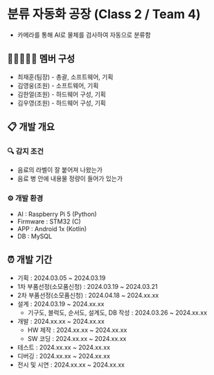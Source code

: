 # 분류 자동화 공장 (Class 2 / Team 4)
- 카메라를 통해 AI로 물체를 검사하여 자동으로 분류함
## 👨🏻‍🤝‍👨🏻 멤버 구성
- 최재훈(팀장) - 총괄, 소프트웨어, 기획
- 김영웅(조원) - 소프트웨어, 기획
- 김한얼(조원) - 하드웨어 구성, 기획
- 김우영(조원) - 하드웨어 구성, 기획
## 📋 개발 개요
### 🔍 감지 조건
- 음료의 라벨이 잘 붙어져 나왔는가
- 음료 병 안에 내용물 정량이 들어가 있는가
### ⚙ 개발 환경
- AI : Raspberry Pi 5 (Python)
- Firmware : STM32 (C)
- APP : Android 1x (Kotlin)
- DB : MySQL
## ⏰ 개발 기간
- 기획 : 2024.03.05 ~ 2024.03.19
- 1차 부품선정(소모품신청) : 2024.03.19 ~ 2024.03.21
- 2차 부품선정(소모품신청) : 2024.04.18 ~ 2024.xx.xx
- 설계 : 2024.03.19 ~ 2024.xx.xx
  - 기구도, 블럭도, 순서도, 설계도, DB 작성 : 2024.03.26 ~ 2024.xx.xx
- 개발 : 2024.xx.xx ~ 2024.xx.xx
  - HW 제작 : 2024.xx.xx ~ 2024.xx.xx
  - SW 코딩 : 2024.xx.xx ~ 2024.xx.xx
- 테스트 : 2024.xx.xx ~ 2024.xx.xx
- 디버깅 : 2024.xx.xx ~ 2024.xx.xx
- 전시 및 시연 : 2024.xx.xx ~ 2024.xx.xx
